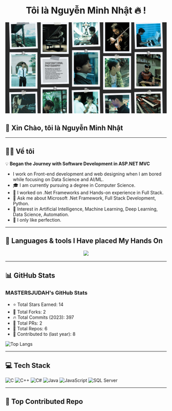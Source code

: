<h1 align="center">Tôi là Nguyễn Minh Nhật 🔥 !</h1>

<p align="center">
  <img src="Blank and Beige Modern Inspirational Moodboard Photo Collage Desktop Wallpaper.jpg" />
</p>

## 🙏 Xin Chào, tôi là Nguyễn Minh Nhật

---

## 👨‍💻 Về tôi

💡 **Began the Journey with Software Development in ASP.NET MVC**

- I work on Front-end development and web designing when I am bored while focusing on Data Science and AI/ML.
- 🎓 I am currently pursuing a degree in Computer Science.
- 🧠 I worked on .Net Frameworks and Hands-on experience in Full Stack.
- 💬 Ask me about Microsoft .Net Framework, Full Stack Development, Python.
- 🤖 Interest in Artificial Intelligence, Machine Learning, Deep Learning, Data Science, Automation.
- 🎯 I only like perfection.

---

## 🧰 Languages & tools I Have placed My Hands On

<p align="center">
  <img src="https://skillicons.dev/icons?i=bootstrap,css,html,js,ts,react,nextjs,vue,angular,python,c,cpp,cs,dotnet,java,spring,nodejs,mongodb,mysql,postgres,firebase,azure,github,git,visualstudio,vscode,androidstudio" />
</p>

---

## 📊 GitHub Stats

### MASTERSJUDAH's GitHub Stats

- ⭐ Total Stars Earned: 14  
- 🍴 Total Forks: 2  
- 🔥 Total Commits (2023): 397  
- 💬 Total PRs: 2  
- 📁 Total Repos: 6  
- 📅 Contributed to (last year): 8

![Top Langs](https://github-readme-stats.vercel.app/api/top-langs/?username=JoshuaThadi&layout=compact&theme=radical)

---

## 💻 Tech Stack

![C](https://img.shields.io/badge/-C-00599C?style=flat-square&logo=c)
![C++](https://img.shields.io/badge/-C++-00599C?style=flat-square&logo=cplusplus)
![C#](https://img.shields.io/badge/-C%23-239120?style=flat-square&logo=c-sharp)
![Java](https://img.shields.io/badge/-Java-007396?style=flat-square&logo=java)
![JavaScript](https://img.shields.io/badge/-JavaScript-F7DF1E?style=flat-square&logo=javascript)
![SQL Server](https://img.shields.io/badge/-SQL%20Server-CC2927?style=flat-square&logo=microsoftsqlserver)

---

## 🚀 Top Contributed Repo

